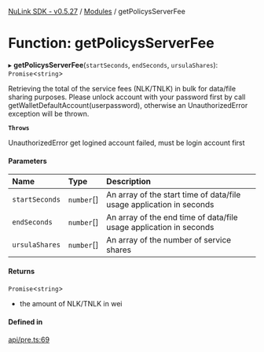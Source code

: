 [NuLink SDK - v0.5.27](../README.md) / [Modules](../modules.md) / getPolicysServerFee

# Function: getPolicysServerFee

▸ **getPolicysServerFee**(`startSeconds`, `endSeconds`, `ursulaShares`): `Promise`<`string`\>

Retrieving the total of the service fees (NLK/TNLK) in bulk for data/file sharing purposes.
Please unlock account with your password first by call getWalletDefaultAccount(userpassword), otherwise an UnauthorizedError exception will be thrown.

**`Throws`**

UnauthorizedError get logined account failed, must be login account first

#### Parameters

| Name | Type | Description |
| :------ | :------ | :------ |
| `startSeconds` | `number`[] | An array of the start time of data/file usage application in seconds |
| `endSeconds` | `number`[] | An array of the end time of data/file usage application in seconds |
| `ursulaShares` | `number`[] | An array of the number of service shares |

#### Returns

`Promise`<`string`\>

- the amount of NLK/TNLK in wei

#### Defined in

[api/pre.ts:69](https://github.com/NuLink-network/nulink-sdk/blob/caaf0a6/src/api/pre.ts#L69)
